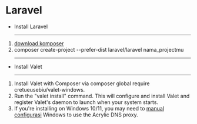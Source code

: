 # Laravel
 - Install Laravel <hr>  
 1. <a href="https://getcomposer.org/Composer-Setup.exe">download komposer</a> 
 2. composer create-project --prefer-dist laravel/laravel nama_projectmu <hr>
 - Install Valet <hr>
 1. Install Valet with Composer via composer global require cretueusebiu/valet-windows.
 2. Run the "valet install" command. This will configure and install Valet and register Valet's daemon to launch when your system starts.
 3. If you're installing on Windows 10/11, you may need to <a href="https://mayakron.altervista.org/support/acrylic/Windows10Configuration.htm">manual configurasi</a> Windows to use the Acrylic DNS proxy.
